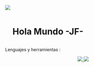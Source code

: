 <!--horizontal divider(gradiant)-->
<img src="https://user-images.githubusercontent.com/73097560/115834477-dbab4500-a447-11eb-908a-139a6edaec5c.gif">

<!--h1 without bottom border-->

<div id="user-content-toc">
  <ul align="left">
    <summary><h1 style="display: inline-block">Hola Mundo -JF-</h1></summary>
  </ul>
</div>

Lenguajes y herramientas :
<p align="center">
  <a href="https://skillicons.dev">
    <img src="https://skillicons.dev/icons?i=arduino,c,css,gcp,html,js,linux,py,unity,vscode," />
     <img src="https://skillicons.dev/icons?i=aws,autocad,blender,discord,firebase,github,windows,py,unity,vscode," />
  </a>
</p>


